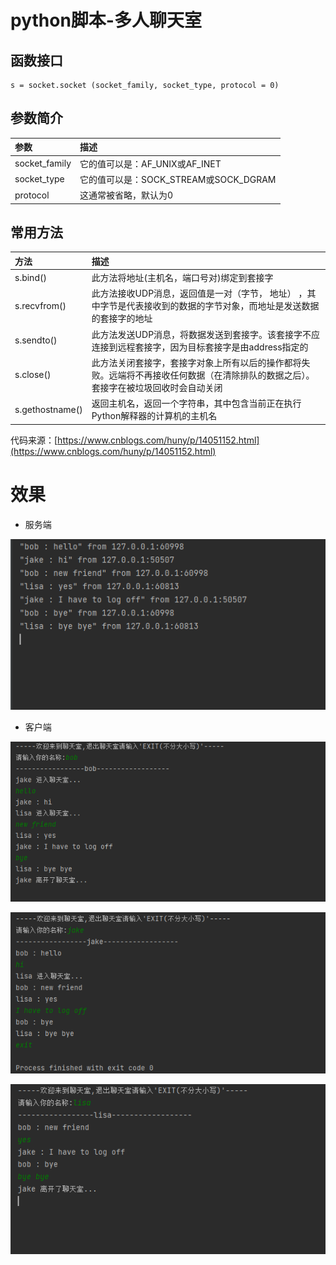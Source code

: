 # python脚本-多人聊天室


## 函数接口
```
s = socket.socket (socket_family, socket_type, protocol = 0)
```

## 参数简介

|    参数   |  描述 |
| :-- | :-- |
|socket_family|它的值可以是：AF_UNIX或AF_INET|
|socket_type|它的值可以是：SOCK_STREAM或SOCK_DGRAM|
|protocol|这通常被省略，默认为0|


## 常用方法
|    方法   |  描述 |
| :-- | :-- |
|s.bind()|此方法将地址(主机名，端口号对)绑定到套接字|
|s.recvfrom()|此方法接收UDP消息，返回值是一对（字节， 地址） ，其中字节是代表接收到的数据的字节对象，而地址是发送数据的套接字的地址|
|s.sendto()|此方法发送UDP消息，将数据发送到套接字。该套接字不应连接到远程套接字，因为目标套接字是由address指定的|
|s.close()|此方法关闭套接字，套接字对象上所有以后的操作都将失败。远端将不再接收任何数据（在清除排队的数据之后）。套接字在被垃圾回收时会自动关闭|
|s.gethostname()|返回主机名，返回一个字符串，其中包含当前正在执行Python解释器的计算机的主机名|

代码来源：[https://www.cnblogs.com/huny/p/14051152.html](https://www.cnblogs.com/huny/p/14051152.html)


# 效果

- 服务端

![](images/1.png)

- 客户端

![](images/2.png)

![](images/3.png)

![](images/4.png)


